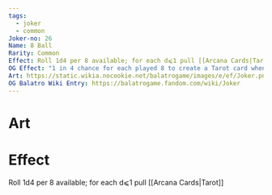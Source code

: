 ```yaml
---
tags:
  - joker
  - common
Joker-no: 26
Name: 8 Ball
Rarity: Common
Effect: Roll 1d4 per 8 available; for each d⩽1 pull [[Arcana Cards|Tarot]]
OG Effect: "1 in 4 chance for each played 8 to create a Tarot card when scored\r(Must have room)"
Art: https://static.wikia.nocookie.net/balatrogame/images/e/ef/Joker.png/revision/latest?cb=20230925003651
OG Balatro Wiki Entry: https://balatrogame.fandom.com/wiki/Joker
---
```

# Art
# Effect
Roll 1d4 per 8 available; for each d⩽1 pull [[Arcana Cards|Tarot]]